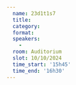 ```yaml
---
  name: 23d1t1s7
  title: 
  category: 
  format: 
  speakers: 
    - 
  room: Auditorium
  slot: 10/10/2024
  time_start: '15h45'
  time_end: '16h30'
---
```

